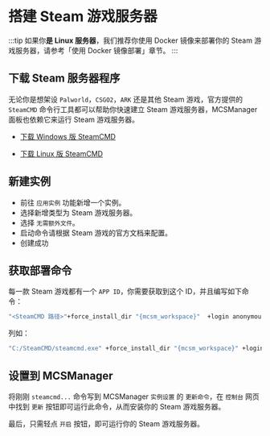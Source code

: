 # 搭建 Steam 游戏服务器

:::tip
如果你<b>是 Linux 服务器</b>，我们推荐你使用 Docker 镜像来部署你的 Steam 游戏服务器，请参考「使用 Docker 镜像部署」章节。
:::

## 下载 Steam 服务器程序

无论你是想架设 `Palworld`，`CSGO2`，`ARK` 还是其他 Steam 游戏，官方提供的 `SteamCMD` 命令行工具都可以帮助你快速建立 Steam 游戏服务器，MCSManager 面板也依赖它来运行 Steam 游戏服务器。

- [下载 Windows 版 SteamCMD](https://developer.valvesoftware.com/wiki/SteamCMD#Windows)

- [下载 Linux 版 SteamCMD](https://developer.valvesoftware.com/wiki/SteamCMD#Linux)

## 新建实例

- 前往 `应用实例` 功能新增一个实例。
- 选择新增类型为 Steam 游戏服务器。
- 选择 `无需额外文件`。
- 启动命令请根据 Steam 游戏的官方文档来配置。
- 创建成功

## 获取部署命令

每一款 Steam 游戏都有一个 `APP ID`，你需要获取到这个 ID，并且编写如下命令：

```bash
"<SteamCMD 路径>"+force_install_dir "{mcsm_workspace}"  +login anonymous "+app_update <APP ID> validate" +quit
```

列如：

```bash
"C:/SteamCMD/steamcmd.exe" +force_install_dir "{mcsm_workspace}" +login anonymous "+app_update 380870 validate" +quit
```

## 设置到 MCSManager

将刚刚 `steamcmd...` 命令写到 MCSManager `实例设置` 的 `更新命令`，在 `控制台` 网页中找到 `更新` 按钮即可运行此命令，从而安装你的 Steam 游戏服务器。

最后，只需轻点 `开启` 按钮，即可运行你的 Steam 游戏服务器。
